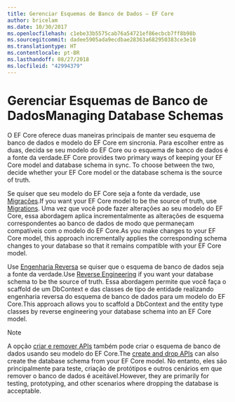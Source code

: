 ```yaml
---
title: Gerenciar Esquemas de Banco de Dados – EF Core
author: bricelam
ms.date: 10/30/2017
ms.openlocfilehash: c1ebe33b5575cab76a54721ef86ecbcb7ff8b98b
ms.sourcegitcommit: dadee5905ada9ecdbae28363a682950383ce3e10
ms.translationtype: HT
ms.contentlocale: pt-BR
ms.lasthandoff: 08/27/2018
ms.locfileid: "42994379"
---
```

# <a name="managing-database-schemas"></a><span data-ttu-id="d5597-102">Gerenciar Esquemas de Banco de Dados</span><span class="sxs-lookup"><span data-stu-id="d5597-102">Managing Database Schemas</span></span>
<span data-ttu-id="d5597-103">O EF Core oferece duas maneiras principais de manter seu esquema de banco de dados e modelo do EF Core em sincronia. Para escolher entre as duas, decida se seu modelo do EF Core ou o esquema de banco de dados é a fonte da verdade.</span><span class="sxs-lookup"><span data-stu-id="d5597-103">EF Core provides two primary ways of keeping your EF Core model and database schema in sync. To choose between the two, decide whether your EF Core model or the database schema is the source of truth.</span></span>

<span data-ttu-id="d5597-104">Se quiser que seu modelo do EF Core seja a fonte da verdade, use [Migrações][1].</span><span class="sxs-lookup"><span data-stu-id="d5597-104">If you want your EF Core model to be the source of truth, use [Migrations][1].</span></span> <span data-ttu-id="d5597-105">Uma vez que você pode fazer alterações ao seu modelo do EF Core, essa abordagem aplica incrementalmente as alterações de esquema correspondentes ao banco de dados de modo que permaneçam compatíveis com o modelo do EF Core.</span><span class="sxs-lookup"><span data-stu-id="d5597-105">As you make changes to your EF Core model, this approach incrementally applies the corresponding schema changes to your database so that it remains compatible with your EF Core model.</span></span>

<span data-ttu-id="d5597-106">Use [Engenharia Reversa][2] se quiser que o esquema de banco de dados seja a fonte da verdade.</span><span class="sxs-lookup"><span data-stu-id="d5597-106">Use [Reverse Engineering][2] if you want your database schema to be the source of truth.</span></span> <span data-ttu-id="d5597-107">Essa abordagem permite que você faça o scaffold de um DbContext e das classes de tipo de entidade realizando engenharia reversa do esquema de banco de dados para um modelo do EF Core.</span><span class="sxs-lookup"><span data-stu-id="d5597-107">This approach allows you to scaffold a DbContext and the entity type classes by reverse engineering your database schema into an EF Core model.</span></span>

> [!NOTE]
> <span data-ttu-id="d5597-108">A opção [criar e remover APIs][3] também pode criar o esquema de banco de dados usando seu modelo do EF Core.</span><span class="sxs-lookup"><span data-stu-id="d5597-108">The [create and drop APIs][3] can also create the database schema from your EF Core model.</span></span> <span data-ttu-id="d5597-109">No entanto, eles são principalmente para teste, criação de protótipos e outros cenários em que remover o banco de dados é aceitável.</span><span class="sxs-lookup"><span data-stu-id="d5597-109">However, they are primarily for testing, prototyping, and other scenarios where dropping the database is acceptable.</span></span>


  [1]: migrations/index.md
  [2]: scaffolding.md
  [3]: ensure-created.md
